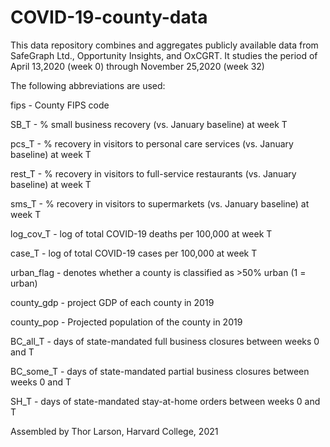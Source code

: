 # COVID-19-county-data

This data repository combines and aggregates publicly available data from SafeGraph Ltd., Opportunity Insights, and OxCGRT. It studies the period of April 13,2020 (week 0) through November 25,2020 (week 32)

The following abbreviations are used:

fips - County FIPS code

SB_T - % small business recovery (vs. January baseline) at week T

pcs_T - % recovery in visitors to personal care services (vs. January baseline) at week T

rest_T - % recovery in visitors to full-service restaurants (vs. January baseline) at week T

sms_T - % recovery in visitors to supermarkets (vs. January baseline) at week T

log_cov_T - log of total COVID-19 deaths per 100,000 at week T

case_T - log of total COVID-19 cases per 100,000 at week T

urban_flag - denotes whether a county is classified as >50% urban (1 = urban)

county_gdp - project GDP of each county in 2019

county_pop - Projected population of the county in 2019

BC_all_T - days of state-mandated full business closures between weeks 0 and T

BC_some_T - days of state-mandated partial business closures between weeks 0 and T

SH_T - days of state-mandated stay-at-home orders between weeks 0 and T





Assembled by Thor Larson, Harvard College, 2021
